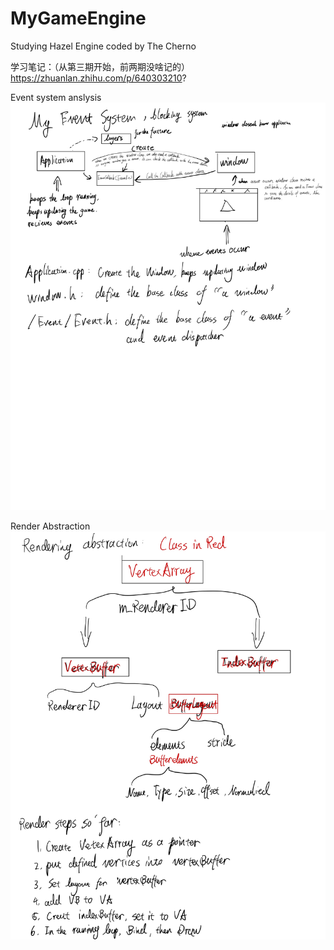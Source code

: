 # MyGameEngine
Studying Hazel Engine coded by The Cherno

学习笔记：（从第三期开始，前两期没啥记的）
https://zhuanlan.zhihu.com/p/640303210?


Event system anslysis
![alt text](https://github.com/voidiii/MyGameEngine/blob/main/CodeStructNotebook/Event_system_note.jpg?raw=true)

Render Abstraction
![alt text](https://github.com/voidiii/MyGameEngine/blob/main/CodeStructNotebook/Render_Abstraction_note.jpg?raw=true)